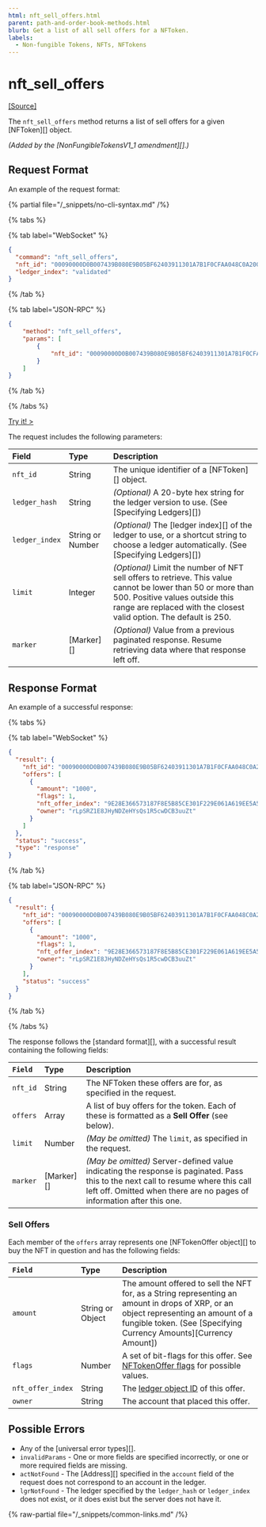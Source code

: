 ```yaml
---
html: nft_sell_offers.html
parent: path-and-order-book-methods.html
blurb: Get a list of all sell offers for a NFToken.
labels:
  - Non-fungible Tokens, NFTs, NFTokens
---
```

# nft_sell_offers
[[Source]](https://github.com/XRPLF/rippled/blob/master/src/ripple/rpc/handlers/NFTOffers.cpp "Source")

The `nft_sell_offers` method returns a list of sell offers for a given [NFToken][] object.

_(Added by the [NonFungibleTokensV1_1 amendment][].)_

## Request Format
An example of the request format:

{% partial file="/_snippets/no-cli-syntax.md" /%}

{% tabs %}

{% tab label="WebSocket" %}
```json
{
  "command": "nft_sell_offers",
  "nft_id": "00090000D0B007439B080E9B05BF62403911301A7B1F0CFAA048C0A200000007",
  "ledger_index": "validated"
}
```
{% /tab %}

{% tab label="JSON-RPC" %}
```json
{
    "method": "nft_sell_offers",
    "params": [
        {
            "nft_id": "00090000D0B007439B080E9B05BF62403911301A7B1F0CFAA048C0A200000007"
        }
    ]
}
```
{% /tab %}

{% /tabs %}

[Try it! >](/resources/dev-tools/websocket-api-tool#nft_sell_offers)

The request includes the following parameters:

| Field          | Type             | Description                              |
|:---------------|:-----------------|:-----------------------------------------|
| `nft_id`       | String           | The unique identifier of a [NFToken][] object. |
| `ledger_hash`  | String           | _(Optional)_ A 20-byte hex string for the ledger version to use. (See [Specifying Ledgers][]) |
| `ledger_index` | String or Number | _(Optional)_ The [ledger index][] of the ledger to use, or a shortcut string to choose a ledger automatically. (See [Specifying Ledgers][]) |
| `limit`        | Integer          | _(Optional)_ Limit the number of NFT sell offers to retrieve. This value cannot be lower than 50 or more than 500. Positive values outside this range are replaced with the closest valid option. The default is 250. |
| `marker`       | [Marker][]       | _(Optional)_ Value from a previous paginated response. Resume retrieving data where that response left off. |

## Response Format
An example of a successful response:

{% tabs %}

{% tab label="WebSocket" %}
```json
{
  "result": {
    "nft_id": "00090000D0B007439B080E9B05BF62403911301A7B1F0CFAA048C0A200000007",
    "offers": [
      {
        "amount": "1000",
        "flags": 1,
        "nft_offer_index": "9E28E366573187F8E5B85CE301F229E061A619EE5A589EF740088F8843BF10A1",
        "owner": "rLpSRZ1E8JHyNDZeHYsQs1R5cwDCB3uuZt"
      }
    ]
  },
  "status": "success",
  "type": "response"
}
```
{% /tab %}

{% tab label="JSON-RPC" %}
```json
{
  "result": {
    "nft_id": "00090000D0B007439B080E9B05BF62403911301A7B1F0CFAA048C0A200000007",
    "offers": [
      {
        "amount": "1000",
        "flags": 1,
        "nft_offer_index": "9E28E366573187F8E5B85CE301F229E061A619EE5A589EF740088F8843BF10A1",
        "owner": "rLpSRZ1E8JHyNDZeHYsQs1R5cwDCB3uuZt"
      }
    ],
    "status": "success"
  }
}
```
{% /tab %}

{% /tabs %}


The response follows the [standard format][], with a successful result containing the following fields:

| `Field`  | Type       | Description                                          |
|:---------|:-----------|:-----------------------------------------------------|
| `nft_id` | String     | The NFToken these offers are for, as specified in the request. |
| `offers` | Array      | A list of buy offers for the token. Each of these is formatted as a **Sell Offer** (see below). |
| `limit`  | Number     | _(May be omitted)_ The `limit`, as specified in the request. |
| `marker` | [Marker][] | _(May be omitted)_ Server-defined value indicating the response is paginated. Pass this to the next call to resume where this call left off. Omitted when there are no pages of information after this one. |

### Sell Offers

Each member of the `offers` array represents one [NFTokenOffer object][] to buy the NFT in question and has the following fields:

| `Field`           | Type             | Description                           |
|:------------------|:-----------------|:--------------------------------------|
| `amount`          | String or Object | The amount offered to sell the NFT for, as a String representing an amount in drops of XRP, or an object representing an amount of a fungible token. (See [Specifying Currency Amounts][Currency Amount]) |
| `flags`           | Number           | A set of bit-flags for this offer. See [NFTokenOffer flags](../../../protocol/ledger-data/ledger-entry-types/nftokenoffer.md#nftokenoffer-flags) for possible values. |
| `nft_offer_index` | String           | The [ledger object ID](../../../protocol/ledger-data/common-fields.md) of this offer. |
| `owner`           | String           | The account that placed this offer.   |

## Possible Errors

* Any of the [universal error types][].
* `invalidParams` - One or more fields are specified incorrectly, or one or more required fields are missing.
* `actNotFound` - The [Address][] specified in the `account` field of the request does not correspond to an account in the ledger.
* `lgrNotFound` - The ledger specified by the `ledger_hash` or `ledger_index` does not exist, or it does exist but the server does not have it.

{% raw-partial file="/_snippets/common-links.md" /%}
